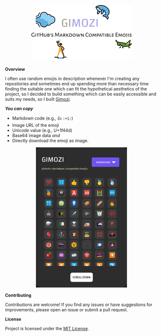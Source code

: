 <h1 align="center"><img src="static/image/gimozi.png" alt=""></h1>

__Overview__

I often use random emojis in description whenever I'm creating any repositories and sometimes end up spending more than necessary time finding the suitable one which can fit the hypothetical aesthetics of the project, so I decided to build something which can be easily accessible and suits my needs, so I built [Gimozi](https://gimozi.vercel.app).

__*You can copy*__

- Markdown code (e.g., :+1: `:+1:`)
- Image URL of the emoji
- Unicode value (e.g., U+1f44d)
- Base64 image data *and*
- Directly download the emoji as image.

<p align="center"><img width="300px" src="static/image/screenshot.png" alt=""></p>

__Contributing__

Contributions are welcome! If you find any issues or have suggestions for improvements, please open an issue or submit a pull request.

__License__

Project is licensed under the [MIT License](LICENSE).
